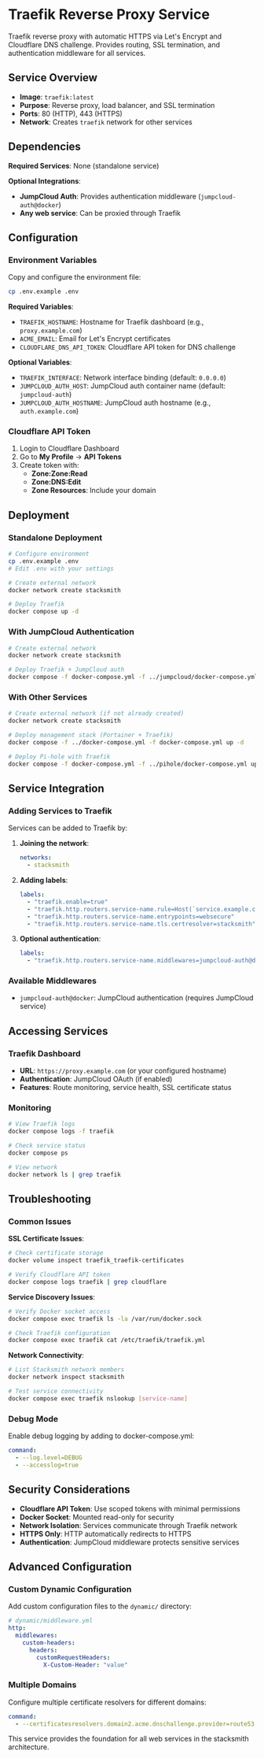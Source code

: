 # Traefik Reverse Proxy Service

Traefik reverse proxy with automatic HTTPS via Let's Encrypt and Cloudflare DNS challenge. Provides routing, SSL termination, and authentication middleware for all services.

## Service Overview

- **Image**: `traefik:latest`
- **Purpose**: Reverse proxy, load balancer, and SSL termination
- **Ports**: 80 (HTTP), 443 (HTTPS)
- **Network**: Creates `traefik` network for other services

## Dependencies

**Required Services**: None (standalone service)

**Optional Integrations**:
- **JumpCloud Auth**: Provides authentication middleware (`jumpcloud-auth@docker`)
- **Any web service**: Can be proxied through Traefik

## Configuration

### Environment Variables

Copy and configure the environment file:
```bash
cp .env.example .env
```

**Required Variables**:
- `TRAEFIK_HOSTNAME`: Hostname for Traefik dashboard (e.g., `proxy.example.com`)
- `ACME_EMAIL`: Email for Let's Encrypt certificates
- `CLOUDFLARE_DNS_API_TOKEN`: Cloudflare API token for DNS challenge

**Optional Variables**:
- `TRAEFIK_INTERFACE`: Network interface binding (default: `0.0.0.0`)
- `JUMPCLOUD_AUTH_HOST`: JumpCloud auth container name (default: `jumpcloud-auth`)
- `JUMPCLOUD_AUTH_HOSTNAME`: JumpCloud auth hostname (e.g., `auth.example.com`)

### Cloudflare API Token

1. Login to Cloudflare Dashboard
2. Go to **My Profile** → **API Tokens**
3. Create token with:
   - **Zone:Zone:Read**
   - **Zone:DNS:Edit**
   - **Zone Resources**: Include your domain

## Deployment

### Standalone Deployment
```bash
# Configure environment
cp .env.example .env
# Edit .env with your settings

# Create external network
docker network create stacksmith

# Deploy Traefik
docker compose up -d
```

### With JumpCloud Authentication
```bash
# Create external network
docker network create stacksmith

# Deploy Traefik + JumpCloud auth
docker compose -f docker-compose.yml -f ../jumpcloud/docker-compose.yml up -d
```

### With Other Services
```bash
# Create external network (if not already created)
docker network create stacksmith

# Deploy management stack (Portainer + Traefik)
docker compose -f ../docker-compose.yml -f docker-compose.yml up -d

# Deploy Pi-hole with Traefik
docker compose -f docker-compose.yml -f ../pihole/docker-compose.yml up -d
```

## Service Integration

### Adding Services to Traefik

Services can be added to Traefik by:

1. **Joining the network**:
   ```yaml
   networks:
     - stacksmith
   ```

2. **Adding labels**:
   ```yaml
   labels:
     - "traefik.enable=true"
     - "traefik.http.routers.service-name.rule=Host(`service.example.com`)"
     - "traefik.http.routers.service-name.entrypoints=websecure"
     - "traefik.http.routers.service-name.tls.certresolver=stacksmith"
   ```

3. **Optional authentication**:
   ```yaml
   labels:
     - "traefik.http.routers.service-name.middlewares=jumpcloud-auth@docker"
   ```

### Available Middlewares

- `jumpcloud-auth@docker`: JumpCloud authentication (requires JumpCloud service)

## Accessing Services

### Traefik Dashboard
- **URL**: `https://proxy.example.com` (or your configured hostname)
- **Authentication**: JumpCloud OAuth (if enabled)
- **Features**: Route monitoring, service health, SSL certificate status

### Monitoring
```bash
# View Traefik logs
docker compose logs -f traefik

# Check service status
docker compose ps

# View network
docker network ls | grep traefik
```

## Troubleshooting

### Common Issues

**SSL Certificate Issues**:
```bash
# Check certificate storage
docker volume inspect traefik_traefik-certificates

# Verify Cloudflare API token
docker compose logs traefik | grep cloudflare
```

**Service Discovery Issues**:
```bash
# Verify Docker socket access
docker compose exec traefik ls -la /var/run/docker.sock

# Check Traefik configuration
docker compose exec traefik cat /etc/traefik/traefik.yml
```

**Network Connectivity**:
```bash
# List Stacksmith network members
docker network inspect stacksmith

# Test service connectivity
docker compose exec traefik nslookup [service-name]
```

### Debug Mode

Enable debug logging by adding to docker-compose.yml:
```yaml
command:
  - --log.level=DEBUG
  - --accesslog=true
```

## Security Considerations

- **Cloudflare API Token**: Use scoped tokens with minimal permissions
- **Docker Socket**: Mounted read-only for security
- **Network Isolation**: Services communicate through Traefik network
- **HTTPS Only**: HTTP automatically redirects to HTTPS
- **Authentication**: JumpCloud middleware protects sensitive services

## Advanced Configuration

### Custom Dynamic Configuration

Add custom configuration files to the `dynamic/` directory:
```yaml
# dynamic/middleware.yml
http:
  middlewares:
    custom-headers:
      headers:
        customRequestHeaders:
          X-Custom-Header: "value"
```

### Multiple Domains

Configure multiple certificate resolvers for different domains:
```yaml
command:
  - --certificatesresolvers.domain2.acme.dnschallenge.provider=route53
```

This service provides the foundation for all web services in the stacksmith architecture.